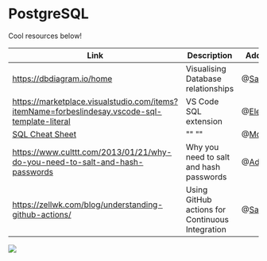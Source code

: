 
# PostgreSQL

Cool resources below!

| Link                                             | Description   | Added by                                           |
| ------------------------------------------------ | ------------- | -------------------------------------------------- |
| https://dbdiagram.io/home | Visualising Database relationships | @[Safia](https://github.com/fi-ya) |
| https://marketplace.visualstudio.com/items?itemName=forbeslindesay.vscode-sql-template-literal | VS Code SQL extension | @[Elena](https://github.com/elenamariaki) |
| [SQL Cheat Sheet](./files/sql-basics-cheat-sheet-a4.pdf) | "" "" | @[Mohamed](https://github.com/Alisyad9) |
| https://www.culttt.com/2013/01/21/why-do-you-need-to-salt-and-hash-passwords | Why you need to salt and hash passwords | @[Adriana](https://github.com/aaadriana) |
| https://zellwk.com/blog/understanding-github-actions/ | Using GitHub actions for Continuous Integration | @[Sasha](https://github.com/cerealenjoyer) |

![](https://cdn.discordapp.com/attachments/817070637880967228/834368452693196800/sqljoins.png)

